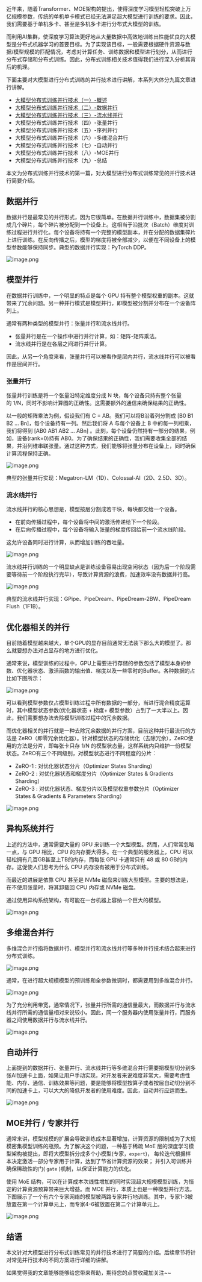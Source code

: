 近年来，随着Transformer、MOE架构的提出，使得深度学习模型轻松突破上万亿规模参数，传统的单机单卡模式已经无法满足超大模型进行训练的要求。因此，我们需要基于单机多卡、甚至是多机多卡进行分布式大模型的训练。

而利用AI集群，使深度学习算法更好地从大量数据中高效地训练出性能优良的大模型是分布式机器学习的首要目标。为了实现该目标，一般需要根据硬件资源与数据/模型规模的匹配情况，考虑对计算任务、训练数据和模型进行划分，从而进行分布式存储和分布式训练。因此，分布式训练相关技术值得我们进行深入分析其背后的机理。

下面主要对大模型进行分布式训练的并行技术进行讲解，本系列大体分九篇文章进行讲解。
- [大模型分布式训练并行技术（一）-概述](https://juejin.cn/post/7195845066887053368)
- [大模型分布式训练并行技术（二）-数据并行](https://juejin.cn/post/7254001262646738981)
- [大模型分布式训练并行技术（三）-流水线并行](https://juejin.cn/post/7262274383287484476)
- 大模型分布式训练并行技术（四）-张量并行
- 大模型分布式训练并行技术（五）-序列并行
- 大模型分布式训练并行技术（六）-多维混合并行
- 大模型分布式训练并行技术（七）-自动并行
- 大模型分布式训练并行技术（八）-MOE并行
- 大模型分布式训练并行技术（九）-总结

本文为分布式训练并行技术的第一篇，对大模型进行分布式训练常见的并行技术进行简要介绍。

## 数据并行

数据并行是最常见的并行形式，因为它很简单。在数据并行训练中，数据集被分割成几个碎片，每个碎片被分配到一个设备上。这相当于沿批次（Batch）维度对训练过程进行并行化。每个设备将持有一个完整的模型副本，并在分配的数据集碎片上进行训练。在反向传播之后，模型的梯度将被全部减少，以便在不同设备上的模型参数能够保持同步。典型的数据并行实现：PyTorch DDP。

![image.png](https://p9-juejin.byteimg.com/tos-cn-i-k3u1fbpfcp/f2db22e52a3d45b2804d09d06dd2eca6~tplv-k3u1fbpfcp-watermark.image?)

## 模型并行

在数据并行训练中，一个明显的特点是每个 GPU 持有整个模型权重的副本。这就带来了冗余问题。另一种并行模式是模型并行，即模型被分割并分布在一个设备阵列上。

通常有两种类型的模型并行：张量并行和流水线并行。
- 张量并行是在一个操作中进行并行计算，如：矩阵-矩阵乘法。
- 流水线并行是在各层之间进行并行计算。

因此，从另一个角度来看，张量并行可以被看作是层内并行，流水线并行可以被看作是层间并行。

### 张量并行

张量并行训练是将一个张量沿特定维度分成 N 块，每个设备只持有整个张量的 1/N，同时不影响计算图的正确性。这需要额外的通信来确保结果的正确性。


以一般的矩阵乘法为例，假设我们有 C = AB。我们可以将B沿着列分割成 [B0 B1 B2 ... Bn]，每个设备持有一列。然后我们将 A 与每个设备上 B 中的每一列相乘，我们将得到 [AB0 AB1 AB2 ... ABn] 。此刻，每个设备仍然持有一部分的结果，例如，设备(rank=0)持有 AB0。为了确保结果的正确性，我们需要收集全部的结果，并沿列维串联张量。通过这种方式，我们能够将张量分布在设备上，同时确保计算流程保持正确。

![image.png](https://p3-juejin.byteimg.com/tos-cn-i-k3u1fbpfcp/68b63612448b4d3198000de9c14aa507~tplv-k3u1fbpfcp-watermark.image?)

典型的张量并行实现：Megatron-LM（1D）、Colossal-AI（2D、2.5D、3D）。


### 流水线并行

流水线并行的核心思想是，模型按层分割成若干块，每块都交给一个设备。

- 在前向传播过程中，每个设备将中间的激活传递给下一个阶段。
- 在后向传播过程中，每个设备将输入张量的梯度传回给前一个流水线阶段。

这允许设备同时进行计算，从而增加训练的吞吐量。

![image.png](https://p9-juejin.byteimg.com/tos-cn-i-k3u1fbpfcp/a6f22c0c781b4b0bbe0824ee675b4f8c~tplv-k3u1fbpfcp-watermark.image?)

流水线并行训练的一个明显缺点是训练设备容易出现空闲状态（因为后一个阶段需要等待前一个阶段执行完毕），导致计算资源的浪费，加速效率没有数据并行高。

![image.png](https://p3-juejin.byteimg.com/tos-cn-i-k3u1fbpfcp/40b30ba8a4ef4c688d76b7a6985d9e26~tplv-k3u1fbpfcp-watermark.image?)

典型的流水线并行实现：GPipe、PipeDream、PipeDream-2BW、PipeDream Flush（1F1B）。


## 优化器相关的并行

目前随着模型越来越大，单个GPU的显存目前通常无法装下那么大的模型了。那么就要想办法对占显存的地方进行优化。

通常来说，模型训练的过程中，GPU上需要进行存储的参数包括了模型本身的参数、优化器状态、激活函数的输出值、梯度以及一些零时的Buffer。各种数据的占比如下图所示：

![image.png](https://p9-juejin.byteimg.com/tos-cn-i-k3u1fbpfcp/4b78aaafb07c433593b7aac716e17abc~tplv-k3u1fbpfcp-watermark.image?)

可以看到模型参数仅占模型训练过程中所有数据的一部分，当进行混合精度运算时，其中模型状态参数(优化器状态 + 梯度+ 模型参数）占到了一大半以上。因此，我们需要想办法去除模型训练过程中的冗余数据。

而优化器相关的并行就是一种去除冗余数据的并行方案，目前这种并行最流行的方法是 ZeRO（即零冗余优化器）。针对模型状态的存储优化（去除冗余），ZeRO使用的方法是分片，即每张卡只存 1/N 的模型状态量，这样系统内只维护一份模型状态。ZeRO有三个不同级别，对模型状态进行不同程度的分片：

- ZeRO-1 : 对优化器状态分片（Optimizer States Sharding）
- ZeRO-2 : 对优化器状态和梯度分片（Optimizer States & Gradients Sharding）
- ZeRO-3 : 对优化器状态、梯度分片以及模型权重参数分片（Optimizer States & Gradients & Parameters Sharding）

![image.png](https://p6-juejin.byteimg.com/tos-cn-i-k3u1fbpfcp/941d242f6b2546fb80e3017efc6cbb66~tplv-k3u1fbpfcp-watermark.image?)


## 异构系统并行

上述的方法中，通常需要大量的 GPU 来训练一个大型模型。然而，人们常常忽略一点，与 GPU 相比，CPU 的内存要大得多。在一个典型的服务器上，CPU 可以轻松拥有几百GB甚至上TB的内存，而每张 GPU 卡通常只有 48 或 80 GB的内存。这促使人们思考为什么 CPU 内存没有被用于分布式训练。

而最近的进展是依靠 CPU 甚至是 NVMe 磁盘来训练大型模型。主要的想法是，在不使用张量时，将其卸载回 CPU 内存或 NVMe 磁盘。

通过使用异构系统架构，有可能在一台机器上容纳一个巨大的模型。

![image.png](https://p3-juejin.byteimg.com/tos-cn-i-k3u1fbpfcp/fa79b1a0e8d0480e909f0e723173757c~tplv-k3u1fbpfcp-watermark.image?)

## 多维混合并行

多维混合并行指将数据并行、模型并行和流水线并行等多种并行技术结合起来进行分布式训练。

![image.png](https://p9-juejin.byteimg.com/tos-cn-i-k3u1fbpfcp/ba458ff0694d4f249fd7244ed0df6543~tplv-k3u1fbpfcp-watermark.image?)

通常，在进行超大规模模型的预训练和全参数微调时，都需要用到多维混合并行。


![image.png](https://p9-juejin.byteimg.com/tos-cn-i-k3u1fbpfcp/136fffe75989425c87a02580eb44cdae~tplv-k3u1fbpfcp-watermark.image?)

为了充分利用带宽，通常情况下，张量并行所需的通信量最大，而数据并行与流水线并行所需的通信量相对来说较小。因此，同一个服务器内使用张量并行，而服务器之间使用数据并行与流水线并行。


![image.png](https://p9-juejin.byteimg.com/tos-cn-i-k3u1fbpfcp/a8849d41835a4fe5b14c8a877ba3f991~tplv-k3u1fbpfcp-watermark.image?)



## 自动并行

上面提到的数据并行、张量并行、流水线并行等多维混合并行需要把模型切分到多张AI加速卡上面，如果让用户手动实现，对开发者来说难度非常大，需要考虑性能、内存、通信、训练效果等问题，要是能够将模型按算子或者按层自动切分到不同的加速卡上，可以大大的降低开发者的使用难度。因此，自动并行应运而生。

![image.png](https://p9-juejin.byteimg.com/tos-cn-i-k3u1fbpfcp/03d78267b613453687c655f95b84eb03~tplv-k3u1fbpfcp-watermark.image?)



## MOE并行 / 专家并行

通常来讲，模型规模的扩展会导致训练成本显著增加，计算资源的限制成为了大规模密集模型训练的瓶颈。为了解决这个问题，一种基于稀疏 MoE 层的深度学习模型架构被提出，即将大模型拆分成多个小模型(专家，`expert`)， 每轮迭代根据样本决定激活一部分专家用于计算，达到了节省计算资源的效果； 并引入可训练并确保稀疏性的门( `gate` )机制，以保证计算能力的优化。

使用 MoE 结构，可以在计算成本次线性增加的同时实现超大规模模型训练，为恒定的计算资源预算带来巨大增益。而 MOE 并行，本质上也是一种模型并行方法。下图展示了一个有六个专家网络的模型被两路专家并行地训练。其中，专家1-3被放置在第一个计算单元上，而专家4-6被放置在第二个计算单元上。

![image.png](https://p9-juejin.byteimg.com/tos-cn-i-k3u1fbpfcp/ab7a0047b4444dafa6a0cbd510ae551d~tplv-k3u1fbpfcp-watermark.image?)






## 结语

本文针对大模型进行分布式训练常见的并行技术进行了简要的介绍。后续章节将针对常见并行技术的不同方案进行详细的讲解。

如果觉得我的文章能够能够给您带来帮助，期待您的点赞收藏加关注~~
